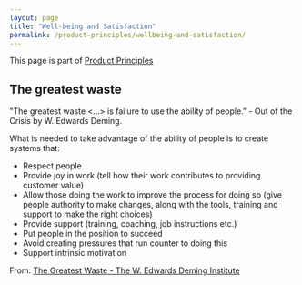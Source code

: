 ```yaml
---
layout: page
title: "Well-being and Satisfaction"
permalink: /product-principles/wellbeing-and-satisfaction/
---
```


This page is part of [Product Principles](/product-principles/)

## The greatest waste

"The greatest waste <...> is failure to use the ability of people." - Out of the Crisis by W. Edwards Deming.

What is needed to take advantage of the ability of people is to create systems that:

* Respect people
* Provide joy in work (tell how their work contributes to providing customer value)
* Allow those doing the work to improve the process for doing so (give people authority to make changes, along with the tools, training and support to make the right choices)
* Provide support (training, coaching, job instructions etc.)
* Put people in the position to succeed
* Avoid creating pressures that run counter to doing this
* Support intrinsic motivation

From: [The Greatest Waste - The W. Edwards Deming Institute](https://deming.org/the-greatest-waste/)